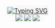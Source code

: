 <div align="center"><a href="https://git.io/typing-svg"><img src="https://readme-typing-svg.demolab.com?font=Press+Start+2P&size=26&duration=2500&pause=6000&color=000000&center=true&vCenter=true&width=435&lines=py-is-cool" alt="Typing SVG" /></a></div>
<div align="center">
  <img src="https://img.shields.io/github/repo-size/FeliBog/PYthon-System?style=plastic"/>
  <img src="https://img.shields.io/github/license/FeliBog/PYthon-System?style=plastic"/>
  <img src="https://tokei.rs/b1/github/FeliBog/PYthon-System"/>
</div>
